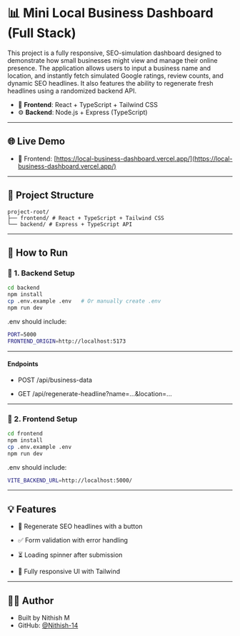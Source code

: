 # 📊 Mini Local Business Dashboard (Full Stack)

This project is a fully responsive, SEO-simulation dashboard designed to demonstrate how small businesses might view and manage their online presence. The application allows users to input a business name and location, and instantly fetch simulated Google ratings, review counts, and dynamic SEO headlines. It also features the ability to regenerate fresh headlines using a randomized backend API.

- 🧠 **Frontend**: React + TypeScript + Tailwind CSS
- ⚙️ **Backend**: Node.js + Express (TypeScript)

---

## 🌐 Live Demo

- 🚀 Frontend: [https://local-business-dashboard.vercel.app/](https://local-business-dashboard.vercel.app/)

---

## 📁 Project Structure

```
project-root/
├── frontend/ # React + TypeScript + Tailwind CSS
└── backend/ # Express + TypeScript API
```

---

## 🚀 How to Run

### 🧩 1. Backend Setup

```bash
cd backend
npm install
cp .env.example .env   # Or manually create .env
npm run dev
```

.env should include:

```bash
PORT=5000
FRONTEND_ORIGIN=http://localhost:5173
```

---

#### Endpoints

- POST /api/business-data

- GET /api/regenerate-headline?name=...&location=...

---

### 🎨 2. Frontend Setup

```bash
cd frontend
npm install
cp .env.example .env
npm run dev
```

.env should include:

```bash
VITE_BACKEND_URL=http://localhost:5000/
```

---

## 💡 Features

- 🔁 Regenerate SEO headlines with a button

- ✅ Form validation with error handling

- ⏳ Loading spinner after submission

- 📱 Fully responsive UI with Tailwind

---

## 👨‍💻 Author

- Built by Nithish M  
- GitHub: [@Nithish-14](https://github.com/Nithish-14)